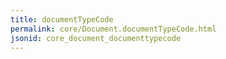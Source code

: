 ```yaml
---
title: documentTypeCode
permalink: core/Document.documentTypeCode.html
jsonid: core_document_documenttypecode
---
```

